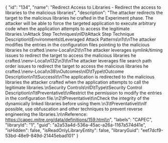 {
  "id": "134",
  "name": "Redirect Access to Libraries - Redirect the access to libraries to the malicious libraries",
  "description": "The attacker redirects the target to the malicious libraries he crafted in the Experiment phase. The attacker will be able to force the targeted application to execute arbitrary code when the application attempts to access the legitimate libraries.\nAttack Step Techniques\nID\tAttack Step Technique Description\tEnvironments\tLeveraged Attack Patterns\n1\t\nThe attacker modifies the entries in the configuration files pointing to the malicious libraries he crafted.\nenv-Local\n2\t\nThe attacker leverages symlink/timing issues to redirect the target to access the malicious libraries he crafted.\nenv-Local\n132\n3\t\nThe attacker leverages file search path order issues to redirect the target to access the malicious libraries he crafted.\nenv-Local\n38\nOutcomes\nID\tType\tOutcome Description\n1\tSuccess\t\nThe application is redirected to the malicious libraries the attacker crafted when the application attempts to call the legitimate libraries.\nSecurity Controls\nID\tType\tSecurity Control Description\n1\tPreventative\t\nRestrict the permission to modify the entries in the configuration file.\n2\tPreventative\t\nCheck the integrity of the dynamically linked libraries before using them.\n3\tPreventative\t\nIf possible, use obfuscation and other techniques to prevent reverse engineering the libraries.\n\nReference: https://capec.mitre.org/data/definitions/159.html\n",
  "labels": "CAPEC",
  "libraryId": "1",
  "guid": "a2a53a4d-536a-45ac-a26a-1167a574d41e",
  "isHidden": false,
  "isReadOnlyLibraryEntity": false,
  "libraryGuid": "eef7dcf9-53bd-48e9-849d-21445ebad101"
}